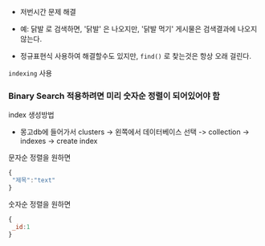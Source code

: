 - 저번시간 문제 해결

- 예: 닭발 로 검색하면, '닭발' 은 나오지만, 
  '닭발 먹기' 게시물은 검색결과에 나오지 않는다.  
  
 - 정규표현식 사용하여 해결할수도 있지만, ```find()``` 로 찾는것은 항상 오래 걸린다.
 
 ```indexing``` 사용 
 
 ### Binary Search 적용하려면 미리 숫자순 정렬이 되어있어야 함 
 
 index 생성방법
 
 - 몽고db에 들어가서 clusters -> 왼쪽에서 데이터베이스 선택 -> collection -> indexes -> create index

문자순 정렬을 원하면
```js
{
 "제목":"text"
}
```


숫자순 정렬을 원하면
```js
{
 _id:1
}
```
